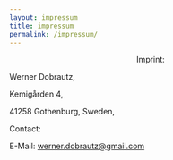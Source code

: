 ```yaml
---
layout: impressum
title: impressum
permalink: /impressum/
---
```


<p style="text-align: center;">
Imprint: 

Werner Dobrautz,

Kemigården 4,

41258 Gothenburg, Sweden, 

Contact:

E-Mail: werner.dobrautz@gmail.com
</p>
